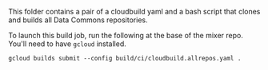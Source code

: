 This folder contains a pair of a cloudbuild yaml and a bash script that clones
and builds all Data Commons repositories.

To launch this build job, run the following at the base of the mixer repo.
You'll need to have `gcloud` installed.
```
gcloud builds submit --config build/ci/cloudbuild.allrepos.yaml .
```
